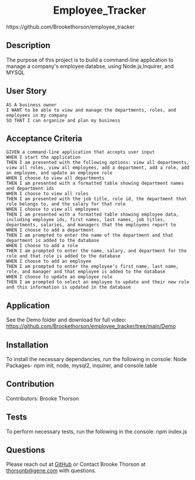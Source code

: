 

<h1 align="center">Employee_Tracker</h1>
https://github.com/Brookethorson/employee_tracker


## Description
The purpose of this project is to build a command-line application to manage a company's employee databse, using Node.js,Inquirer, and MYSQL

## User Story 
    AS A business owner
    I WANT to be able to view and manage the departments, roles, and employees in my company
    SO THAT I can organize and plan my business

## Acceptance Criteria
    GIVEN a command-line application that accepts user input
    WHEN I start the application
    THEN I am presented with the following options: view all departments, view all roles, view all employees, add a department, add a role, add an employee, and update an employee role
    WHEN I choose to view all departments
    THEN I am presented with a formatted table showing department names and department ids
    WHEN I choose to view all roles
    THEN I am presented with the job title, role id, the department that role belongs to, and the salary for that role
    WHEN I choose to view all employees
    THEN I am presented with a formatted table showing employee data, including employee ids, first names, last names, job titles, departments, salaries, and managers that the employees report to
    WHEN I choose to add a department
    THEN I am prompted to enter the name of the department and that department is added to the database
    WHEN I choose to add a role
    THEN I am prompted to enter the name, salary, and department for the role and that role is added to the database
    WHEN I choose to add an employee
    THEN I am prompted to enter the employee’s first name, last name, role, and manager and that employee is added to the database
    WHEN I choose to update an employee role
    THEN I am prompted to select an employee to update and their new role and this information is updated in the database 

## Application
See the Demo folder and download for full video: https://github.com/Brookethorson/employee_tracker/tree/main/Demo



## Installation
To install the necessary dependancies, run the following in console: 
Node Packages- npm init, node, mysql2, inquirer, and console.table 


## Contribution
​Contributors: Brooke Thorson

## Tests
To perform necessary tests, run the following in the console:
 npm index.js


## Questions
Please reach out at [GitHub](https://github.com/Brookethorson) 
or 
Contact Brooke Thorson at thorsonb@gene.com with questions.

